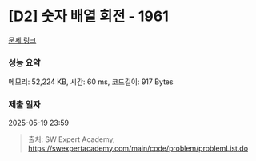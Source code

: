 # [D2] 숫자 배열 회전 - 1961 

[문제 링크](https://swexpertacademy.com/main/code/problem/problemDetail.do?contestProbId=AV5Pq-OKAVYDFAUq) 

### 성능 요약

메모리: 52,224 KB, 시간: 60 ms, 코드길이: 917 Bytes

### 제출 일자

2025-05-19 23:59



> 출처: SW Expert Academy, https://swexpertacademy.com/main/code/problem/problemList.do